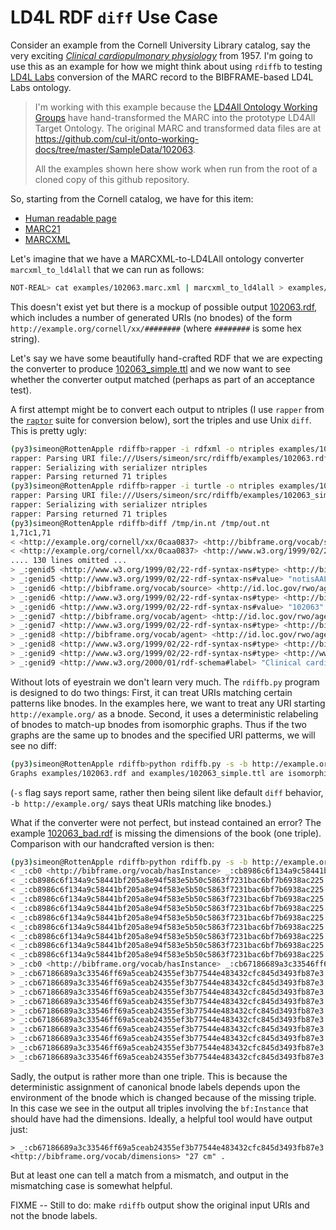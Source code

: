 # LD4L RDF `diff` Use Case

Consider an example from the Cornell University Library catalog, say the very exciting [_Clinical cardiopulmonary physiology_](https://newcatalog.library.cornell.edu/catalog/102063) from 1957. I'm going to use this as an example for how we might think about using `rdiffb` to testing [LD4L Labs](https://www.ld4l.org/ld4l-labs/) conversion of the MARC record to the BIBFRAME-based LD4L Labs ontology.

> I'm working with this example because the [LD4All Ontology Working Groups](https://github.com/cul-it/onto-working-docs) have hand-transformed the MARC into the prototype LD4All Target Ontology. The original MARC and transformed data files are at <https://github.com/cul-it/onto-working-docs/tree/master/SampleData/102063>.
>
> All the examples shown here show work when run from the root of a cloned copy of this github repository.

So, starting from the Cornell catalog, we have for this item:

   * [Human readable page](https://newcatalog.library.cornell.edu/catalog/102063)
   * [MARC21](https://newcatalog.library.cornell.edu/catalog/102063.marc)
   * [MARCXML](https://newcatalog.library.cornell.edu/catalog/102063.marcxml)

Let's imagine that we have a MARCXML-to-LD4LAll ontology converter `marcxml_to_ld4lall` that we can run as follows:

``` sh
NOT-REAL> cat examples/102063.marc.xml | marcxml_to_ld4lall > examples/102063.rdf
```

This doesn't exist yet but there is a mockup of possible output [102063.rdf](examples/102063.rdf), which includes a number of generated URIs (no bnodes) of the form `http://example.org/cornell/xx/########` (where `########` is some hex string). 

Let's say we have some beautifully hand-crafted RDF that we are expecting the converter to produce [102063_simple.ttl](examples/102063_simple.ttl) and we now want to see whether the converter output matched (perhaps as part of an acceptance test).

A first attempt might be to convert each output to ntriples (I use `rapper` from the [`raptor`](http://librdf.org/raptor/rapper.html) suite for conversion below), sort the triples and use Unix `diff`. This is pretty ugly:

``` sh
(py3)simeon@RottenApple rdiffb>rapper -i rdfxml -o ntriples examples/102063.rdf | sort > /tmp/in.nt
rapper: Parsing URI file:///Users/simeon/src/rdiffb/examples/102063.rdf with parser rdfxml
rapper: Serializing with serializer ntriples
rapper: Parsing returned 71 triples
(py3)simeon@RottenApple rdiffb>rapper -i turtle -o ntriples examples/102063_simple.ttl | sort > /tmp/out.nt
rapper: Parsing URI file:///Users/simeon/src/rdiffb/examples/102063_simple.ttl with parser turtle
rapper: Serializing with serializer ntriples
rapper: Parsing returned 71 triples
(py3)simeon@RottenApple rdiffb>diff /tmp/in.nt /tmp/out.nt 
1,71c1,71
< <http://example.org/cornell/xx/0caa0837> <http://bibframe.org/vocab/source> "CStRLIN"^^<http://bib.ld4l.org/ontology/MARCOrgCode> .
< <http://example.org/cornell/xx/0caa0837> <http://www.w3.org/1999/02/22-rdf-syntax-ns#type> <http://bib.ld4l.org/ontology/Identifier> .
.... 130 lines omitted ...
> _:genid5 <http://www.w3.org/1999/02/22-rdf-syntax-ns#type> <http://bib.ld4l.org/ontology/Identifier> .
> _:genid5 <http://www.w3.org/1999/02/22-rdf-syntax-ns#value> "notisAAL3258" .
> _:genid6 <http://bibframe.org/vocab/source> <http://id.loc.gov/rwo/agents/n85179829> .
> _:genid6 <http://www.w3.org/1999/02/22-rdf-syntax-ns#type> <http://bib.ld4l.org/ontology/LocalIlsIdentifier> .
> _:genid6 <http://www.w3.org/1999/02/22-rdf-syntax-ns#value> "102063" .
> _:genid7 <http://bibframe.org/vocab/agent> <http://id.loc.gov/rwo/agents/n92026228> .
> _:genid7 <http://www.w3.org/1999/02/22-rdf-syntax-ns#type> <http://bib.ld4l.org/ontology/EditingActivity> .
> _:genid8 <http://bibframe.org/vocab/agent> <http://id.loc.gov/rwo/agents/n50060120> .
> _:genid8 <http://www.w3.org/1999/02/22-rdf-syntax-ns#type> <http://bib.ld4l.org/ontology/ContributingActivity> .
> _:genid9 <http://www.w3.org/1999/02/22-rdf-syntax-ns#type> <http://www.loc.gov/mads/rdf/v1#MainTitleElement> .
> _:genid9 <http://www.w3.org/2000/01/rdf-schema#label> "Clinical cardiopulmonary physiology." .
```

Without lots of eyestrain we don't learn very much. The `rdiffb.py` program is designed to do two things: First, it can treat URIs matching certain patterns like bnodes. In the examples here, we want to treat any URI starting `http://example.org/` as a bnode. Second, it uses a deterministic relabeling of bnodes to match-up bnodes from isomorphic graphs. Thus if the two graphs are the same up to bnodes and the specified URI patterms, we will see no diff:

``` sh
(py3)simeon@RottenApple rdiffb>python rdiffb.py -s -b http://example.org/ examples/102063.rdf examples/102063_simple.ttl
Graphs examples/102063.rdf and examples/102063_simple.ttl are isomorphic after bnode substitutions
```

(`-s` flag says report same, rather then being silent like default `diff` behavior, `-b http://example.org/` says theat URIs matching like bnodes.)

What if the converter were not perfect, but instead contained an error? The example [102063_bad.rdf](examples/102063_bad.rdf) is missing the dimensions of the book (one triple). Comparison with our handcrafted version is then:

``` sh
(py3)simeon@RottenApple rdiffb>python rdiffb.py -s -b http://example.org/ examples/102063_bad.rdf examples/102063_simple.ttl
< _:cb0 <http://bibframe.org/vocab/hasInstance> _:cb8986c6f134a9c58441bf205a8e94f583e5b50c5863f7231bac6bf7b6938ac225 .
< _:cb8986c6f134a9c58441bf205a8e94f583e5b50c5863f7231bac6bf7b6938ac225 <http://bib.ld4l.org/ontology/hasActivity> _:cbd6ef0a0424b2585f9b4b39a3134b5afc59e91b9c0903f8462772d058a21931b2 .
< _:cb8986c6f134a9c58441bf205a8e94f583e5b50c5863f7231bac6bf7b6938ac225 <http://bibframe.org/vocab/classification> _:cb96b9b72919db4d5927eea343ddef8f235eea8961f90762633ded92600a137754 .
< _:cb8986c6f134a9c58441bf205a8e94f583e5b50c5863f7231bac6bf7b6938ac225 <http://bibframe.org/vocab/extent> _:cb1fb57421e323d69c9b8c5e56e678bc46a14e698011e6c62fc0e71a1d3d9b5830 .
< _:cb8986c6f134a9c58441bf205a8e94f583e5b50c5863f7231bac6bf7b6938ac225 <http://bibframe.org/vocab/instanceOf> _:cb0 .
< _:cb8986c6f134a9c58441bf205a8e94f583e5b50c5863f7231bac6bf7b6938ac225 <http://bibframe.org/vocab/issuance> <http://bib.ld4l.org/ontology/Monograph> .
< _:cb8986c6f134a9c58441bf205a8e94f583e5b50c5863f7231bac6bf7b6938ac225 <http://bibframe.org/vocab/responsibilityStatement> "Sponsored by the American College of Chest Physicians. Editorial board: Burgess L. Gordon, chairman, editor-in-chief, Albert H. Andrews [and others]" .
< _:cb8986c6f134a9c58441bf205a8e94f583e5b50c5863f7231bac6bf7b6938ac225 <http://bibframe.org/vocab/supplementaryContent> <http://bib.ld4l.org/ontology/BibliographyContent> .
< _:cb8986c6f134a9c58441bf205a8e94f583e5b50c5863f7231bac6bf7b6938ac225 <http://bibframe.org/vocab/supplementaryContent> <http://bib.ld4l.org/ontology/SupplementaryBibliography> .
< _:cb8986c6f134a9c58441bf205a8e94f583e5b50c5863f7231bac6bf7b6938ac225 <http://www.w3.org/1999/02/22-rdf-syntax-ns#type> <http://bibframe.org/vocab/Instance> .
> _:cb0 <http://bibframe.org/vocab/hasInstance> _:cb67186689a3c33546ff69a5ceab24355ef3b77544e483432cfc845d3493fb87e3 .
> _:cb67186689a3c33546ff69a5ceab24355ef3b77544e483432cfc845d3493fb87e3 <http://bib.ld4l.org/ontology/hasActivity> _:cbd6ef0a0424b2585f9b4b39a3134b5afc59e91b9c0903f8462772d058a21931b2 .
> _:cb67186689a3c33546ff69a5ceab24355ef3b77544e483432cfc845d3493fb87e3 <http://bibframe.org/vocab/classification> _:cb96b9b72919db4d5927eea343ddef8f235eea8961f90762633ded92600a137754 .
> _:cb67186689a3c33546ff69a5ceab24355ef3b77544e483432cfc845d3493fb87e3 <http://bibframe.org/vocab/dimensions> "27 cm" .
> _:cb67186689a3c33546ff69a5ceab24355ef3b77544e483432cfc845d3493fb87e3 <http://bibframe.org/vocab/extent> _:cb1fb57421e323d69c9b8c5e56e678bc46a14e698011e6c62fc0e71a1d3d9b5830 .
> _:cb67186689a3c33546ff69a5ceab24355ef3b77544e483432cfc845d3493fb87e3 <http://bibframe.org/vocab/instanceOf> _:cb0 .
> _:cb67186689a3c33546ff69a5ceab24355ef3b77544e483432cfc845d3493fb87e3 <http://bibframe.org/vocab/issuance> <http://bib.ld4l.org/ontology/Monograph> .
> _:cb67186689a3c33546ff69a5ceab24355ef3b77544e483432cfc845d3493fb87e3 <http://bibframe.org/vocab/responsibilityStatement> "Sponsored by the American College of Chest Physicians. Editorial board: Burgess L. Gordon, chairman, editor-in-chief, Albert H. Andrews [and others]" .
> _:cb67186689a3c33546ff69a5ceab24355ef3b77544e483432cfc845d3493fb87e3 <http://bibframe.org/vocab/supplementaryContent> <http://bib.ld4l.org/ontology/BibliographyContent> .
> _:cb67186689a3c33546ff69a5ceab24355ef3b77544e483432cfc845d3493fb87e3 <http://bibframe.org/vocab/supplementaryContent> <http://bib.ld4l.org/ontology/SupplementaryBibliography> .
> _:cb67186689a3c33546ff69a5ceab24355ef3b77544e483432cfc845d3493fb87e3 <http://www.w3.org/1999/02/22-rdf-syntax-ns#type> <http://bibframe.org/vocab/Instance> .
```

Sadly, the output is rather more than one triple. This is because the deterministic assignment of canonical bnode labels depends upon the environment of the bnode which is changed because of the missing triple. In this case we see in the output all triples involving the `bf:Instance` that should have had the dimensions. Ideally, a helpful tool would have output just:

```
> _:cb67186689a3c33546ff69a5ceab24355ef3b77544e483432cfc845d3493fb87e3 <http://bibframe.org/vocab/dimensions> "27 cm" .
```

But at least one can tell a match from a mismatch, and output in the mismatching case is somewhat helpful.

FIXME -- Still to do: make `rdiffb` output show the original input URIs and not the bnode labels. 

